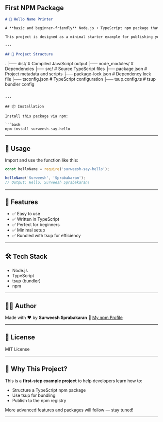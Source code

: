 ## **First NPM Package**

```markdown
# 👋 Hello Name Printer

A **basic and beginner-friendly** Node.js + TypeScript npm package that prints a simple greeting using a first name and last name.

This project is designed as a minimal starter example for publishing your first npm package. Built with **TypeScript** and bundled using **Tsup**.

---

## 📁 Project Structure

```

.
├── dist/              # Compiled JavaScript output
├── node\_modules/      # Dependencies
├── src/               # Source TypeScript files
├── package.json       # Project metadata and scripts
├── package-lock.json  # Dependency lock file
├── tsconfig.json      # TypeScript configuration
├── tsup.config.ts     # tsup bundler config

````

---

## 📦 Installation

Install this package via npm:

```bash
npm install surweesh-say-hello
````

---

## 🚀 Usage

Import and use the function like this:

```js
const helloName = require('surweesh-say-hello');

helloName('Surweesh', 'Sprabakaran'); 
// Output: Hello, Surweesh Sprabakaran!
```

---

## 🧠 Features

* ✅ Easy to use
* ✅ Written in TypeScript
* ✅ Perfect for beginners
* ✅ Minimal setup
* ✅ Bundled with tsup for efficiency

---

## 🛠 Tech Stack

* Node.js
* TypeScript
* tsup (bundler)
* npm

---

## 👨‍💻 Author

Made with ❤️ by **Surweesh Sprabakaran**
🔗 [My npm Profile](https://www.npmjs.com/~surweeshsp)

---

## 📜 License

MIT License

---

## 🌱 Why This Project?

This is a **first-step example project** to help developers learn how to:

* Structure a TypeScript npm package
* Use tsup for bundling
* Publish to the npm registry

More advanced features and packages will follow — stay tuned!

---


